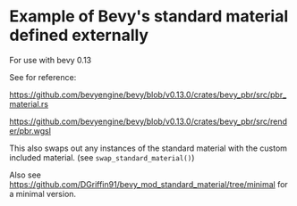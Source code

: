 # Example of Bevy's standard material defined externally

For use with bevy 0.13

See for reference:

https://github.com/bevyengine/bevy/blob/v0.13.0/crates/bevy_pbr/src/pbr_material.rs

https://github.com/bevyengine/bevy/blob/v0.13.0/crates/bevy_pbr/src/render/pbr.wgsl

This also swaps out any instances of the standard material with the custom included material. (see `swap_standard_material()`)

Also see https://github.com/DGriffin91/bevy_mod_standard_material/tree/minimal for a minimal version.
